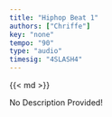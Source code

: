 ```yaml
---
title: "Hiphop Beat 1"
authors: ["Chriffe"]
key: "none"
tempo: "90"
type: "audio"
timesig: "4SLASH4"
---
```

{{< md >}}

<!-- TODO: Add a description here -->
No Description Provided!
